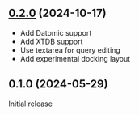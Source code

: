 ## [0.2.0](https://github.com/dundalek/liz/compare/v0.1.0...v0.2.0) (2024-10-17)

- Add Datomic support
- Add XTDB support
- Use textarea for query editing
- Add experimental docking layout

## 0.1.0 (2024-05-29)

Initial release
